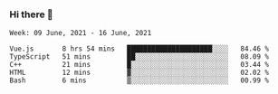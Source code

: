 ### Hi there 👋
<!--START_SECTION:waka-->
```text
Week: 09 June, 2021 - 16 June, 2021

Vue.js       8 hrs 54 mins   █████████████████████░░░░   84.46 % 
TypeScript   51 mins         ██░░░░░░░░░░░░░░░░░░░░░░░   08.09 % 
C++          21 mins         █░░░░░░░░░░░░░░░░░░░░░░░░   03.44 % 
HTML         12 mins         ▓░░░░░░░░░░░░░░░░░░░░░░░░   02.02 % 
Bash         6 mins          ▒░░░░░░░░░░░░░░░░░░░░░░░░   00.99 % 
```
<!--END_SECTION:waka-->

<p align="center"> </p>


<!--
**thallard/thallard** is a ✨ _special_ ✨ repository because its `README.md` (this file) appears on your GitHub profile.

Here are some ideas to get you started:

- 🔭 I’m currently working on ...
- 🌱 I’m currently learning ...
- 👯 I’m looking to collaborate on ...
- 🤔 I’m looking for help with ...
- 💬 Ask me about ...
- 📫 How to reach me: ...
- 😄 Pronouns: ...
- ⚡ Fun fact: ...
-->
